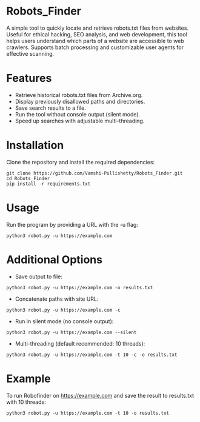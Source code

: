 # Robots_Finder
A simple tool to quickly locate and retrieve robots.txt files from websites. Useful for ethical hacking, SEO analysis, and web development, this tool helps users understand which parts of a website are accessible to web crawlers. Supports batch processing and customizable user agents for effective scanning.

# Features

- Retrieve historical robots.txt files from Archive.org.
- Display previously disallowed paths and directories.
- Save search results to a file.
- Run the tool without console output (silent mode).
- Speed up searches with adjustable multi-threading.

# Installation
Clone the repository and install the required dependencies:

```
git clone https://github.com/Vamshi-Pullishetty/Robots_Finder.git
cd Robots_Finder
pip install -r requirements.txt
```

# Usage
Run the program by providing a URL with the -u flag:

```
python3 robot.py -u https://example.com
```

# Additional Options
- Save output to file:
```
python3 robot.py -u https://example.com -o results.txt
```

- Concatenate paths with site URL:
```
python3 robot.py -u https://example.com -c
```

- Run in silent mode (no console output):
```
python3 robot.py -u https://example.com --silent
```

- Multi-threading (default recommended: 10 threads):
```
python3 robot.py -u https://example.com -t 10 -c -o results.txt
```

# Example
To run Robofinder on https://example.com and save the result to results.txt with 10 threads:
```
python3 robot.py -u https://example.com -t 10 -o results.txt
```











